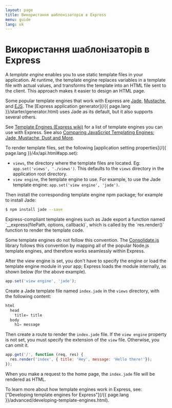 ```yaml
---
layout: page
title: Використання шаблонізаторів в Express
menu: guide
lang: uk
---
```


# Використання шаблонізаторів в Express

A _template engine_ enables you to use static template files in your application.   At runtime, the template engine replaces
variables in a template file with actual values, and transforms the template into an HTML file sent to the client.
This approach makes it easier to design an HTML page.

Some popular template engines that work with Express are [Jade](http://jade-lang.com/),
[Mustache](https://www.npmjs.com/package/mustache), and [EJS](https://www.npmjs.com/package/ejs).
The [Express application generator](/{{ page.lang }}/starter/generator.html) uses Jade as its default, but it also supports several others.

See [Template Engines (Express wiki)](https://github.com/strongloop/express/wiki#template-engines)
for a list of template engines you can use with Express.
See also [Comparing JavaScript Templating Engines: Jade, Mustache, Dust and More](https://strongloop.com/strongblog/compare-javascript-templates-jade-mustache-dust/).

To render template files, set the following [application setting properties](/{{ page.lang }}/4x/api.html#app.set):

* `views`, the directory where the template files are located. Eg: `app.set('views', './views')`.
This defaults to the `views` directory in the application root directory.
* `view engine`, the template engine to use. For example, to use the Jade template engine: `app.set('view engine', 'jade')`.

Then install the corresponding template engine npm package; for example to install Jade:

```sh
$ npm install jade --save
```

<div class="doc-box doc-notice" markdown="1">
Express-compliant template engines such as Jade export a function named `__express(filePath, options, callback)`,
which is called by the `res.render()` function to render the template code.

Some template engines do not follow this convention. The [Consolidate.js](https://www.npmjs.org/package/consolidate)
library follows this convention by mapping all of the popular Node.js template engines, and therefore works seamlessly within Express.
</div>

After the view engine is set, you don't have to specify the engine or load the template engine module in your app;
Express loads the module internally, as shown below (for the above example).

```js
app.set('view engine', 'jade');
```

Create a Jade template file named `index.jade` in the `views` directory, with the following content:

```js
html
  head
    title= title
  body
    h1= message
```

Then create a route to render the `index.jade` file. If the `view engine` property is not set,
you must specify the extension of the `view` file. Otherwise, you can omit it.

```js
app.get('/', function (req, res) {
  res.render('index', { title: 'Hey', message: 'Hello there!'});
});
```

When you make a request to the home page, the `index.jade` file will be rendered as HTML.

To learn more about how template engines work in Express, see:
["Developing template engines for Express"](/{{ page.lang }}/advanced/developing-template-engines.html).
